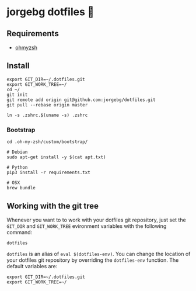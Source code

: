 # jorgebg dotfiles :rocket:

## Requirements

- [ohmyzsh](https://github.com/ohmyzsh/ohmyzsh#basic-installation)

## Install

```
export GIT_DIR=~/.dotfiles.git
export GIT_WORK_TREE=~/
cd ~/
git init
git remote add origin git@github.com:jorgebg/dotfiles.git
git pull --rebase origin master

ln -s .zshrc.$(uname -s) .zshrc
```

### Bootstrap

```
cd .oh-my-zsh/custom/bootstrap/

# Debian
sudo apt-get install -y $(cat apt.txt)

# Python
pip3 install -r requirements.txt

# OSX
brew bundle
```


## Working with the git tree

Whenever you want to to work with your dotfiles git repository, just set the `GIT_DIR` and `GIT_WORK_TREE` evironment variables with the following command:

```
dotfiles
```

`dotfiles` is an alias of `eval $(dotfiles-env)`. You can change the location of your dotfiles git repository by overriding the `dotfiles-env` function. The default variables are:

```
export GIT_DIR=~/.dotfiles.git
export GIT_WORK_TREE=~/
```

